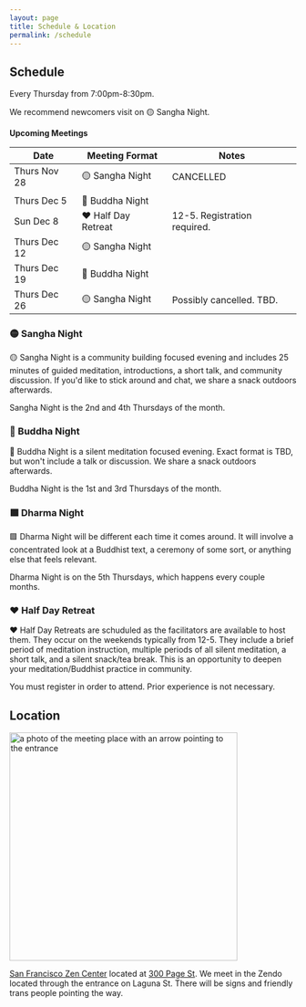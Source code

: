 ```yaml
---
layout: page
title: Schedule & Location
permalink: /schedule
---
```


## Schedule

Every Thursday from 7:00pm-8:30pm.

We recommend newcomers visit on 🟡 Sangha Night. 

**Upcoming Meetings**

<div class="special_table"></div>

| Date           | Meeting Format  | Notes |
|----------------|-----------------|-------|
| Thurs Nov 28   | 🟡 Sangha Night | CANCELLED
| | |
| Thurs Dec 5    | 🔷 Buddha Night | 
| Sun Dec 8      | ♥️ Half Day Retreat | 12-5. Registration required.
| Thurs Dec 12   | 🟡 Sangha Night |
| Thurs Dec 19   | 🔷 Buddha Night |
| Thurs Dec 26   | 🟡 Sangha Night | Possibly cancelled. TBD. 


### 🟡 Sangha Night

🟡 Sangha Night is a community building focused evening and includes 25 minutes of guided meditation, introductions, a short talk, and community discussion. If you'd like to stick around and chat, we share a snack outdoors afterwards.

Sangha Night is the 2nd and 4th Thursdays of the month.

### 🔷 Buddha Night

🔷 Buddha Night is a silent meditation focused evening. Exact format is TBD, but won't include a talk or discussion. We share a snack outdoors afterwards.

Buddha Night is the 1st and 3rd Thursdays of the month.

<!-- We start with introductions, proceed to have two periods of meditation, which are fully silent, have some light body movement, and finally a community member will share a reading. -->

### 🟩 Dharma Night 

🟩 Dharma Night will be different each time it comes around. It will involve a concentrated look at a Buddhist text, a ceremony of some sort, or anything else that feels relevant. 

Dharma Night is on the 5th Thursdays, which happens every couple months. 

### ♥️ Half Day Retreat

♥️ Half Day Retreats are schuduled as the facilitators are available to host them. They occur on the weekends typically from 12-5. They include a brief period of meditation instruction, multiple periods of all silent meditation, a short talk, and a silent snack/tea break. This is an opportunity to deepen your meditation/Buddhist practice in community.

You must register in order to attend. Prior experience is not necessary.



## Location

<img src="images/San_Francisco_Zen_Center.jpg" alt="a photo of the meeting place with an arrow pointing to the entrance" width="400px"/>

[San Francisco Zen Center](https://sfzc.org) located at [300 Page St](https://goo.gl/maps/1tYkRHUwu3E2i5rz5). We meet in the Zendo located through the entrance on Laguna St. There will be signs and friendly trans people pointing the way.

